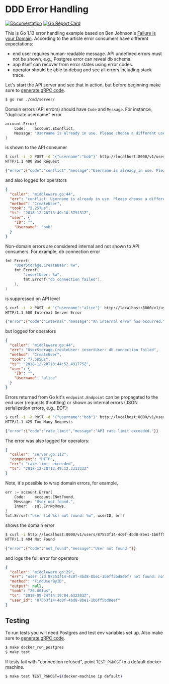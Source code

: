 # DDD Error Handling

[![Documentation](https://godoc.org/github.com/marselester/ddd-err?status.svg)](https://godoc.org/github.com/marselester/ddd-err)
[![Go Report Card](https://goreportcard.com/badge/github.com/marselester/ddd-err)](https://goreportcard.com/report/github.com/marselester/ddd-err)

This is Go 1.13 error handling example based on Ben Johnson's
[Failure is your Domain](https://middlemost.com/failure-is-your-domain/).
According to the article error consumers have different expectations:

- end user requires human-readable message. API undefined errors must not be
  shown, e.g., Postgres error can reveal db schema.
- app itself can recover from error states using error codes.
- operator should be able to debug and see all errors including stack trace.

Let's start the API server and see that in action,
but before beginning make sure to [generate gRPC code](docs/grpc.md).

```sh
$ go run ./cmd/server/
```

Domain errors (API errors) should have `Code` and `Message`. For instance, "duplicate username" error

```go
account.Error{
	Code:    account.EConflict,
	Message: "Username is already in use. Please choose a different username.",
}
```

is shown to the API consumer

```sh
$ curl -i -X POST -d '{"username":"bob"}' http://localhost:8000/v1/users
HTTP/1.1 400 Bad Request

{"error":{"code":"conflict","message":"Username is already in use. Please choose a different username."}}
```

and also logged for operators

```json
{
  "caller": "middleware.go:44",
  "err": "conflict: Username is already in use. Please choose a different username.",
  "method": "CreateUser",
  "took": "2.257µs",
  "ts": "2018-12-20T13:49:10.379131Z",
  "user": {
    "ID": "",
    "Username": "bob"
  }
}
```

Non-domain errors are considered internal and not shown to API consumers.
For example, db connection error

```go
fmt.Errorf(
	"UserStorage.CreateUser: %w",
	fmt.Errorf(
		"insertUser: %w",
		fmt.Errorf("db connection failed"),
	),
)
```

is suppressed on API level

```sh
$ curl -i -X POST -d '{"username":"alice"}' http://localhost:8000/v1/users
HTTP/1.1 500 Internal Server Error

{"error":{"code":"internal","message":"An internal error has occurred."}}
```

but logged for operators

```json
{
  "caller": "middleware.go:44",
  "err": "UserStorage.CreateUser: insertUser: db connection failed",
  "method": "CreateUser",
  "took": "7.585µs",
  "ts": "2018-12-20T13:44:52.491775Z",
  "user": {
    "ID": "",
    "Username": "alice"
  }
}
```

Errors returned from Go kit's `endpoint.Endpoint` can be propagated to the end user (requests throttling)
or shown as internal errors (JSON serialization errors, e.g., EOF):

```sh
$ curl -i -X POST -d '{"username":"bob"}' http://localhost:8000/v1/users
HTTP/1.1 429 Too Many Requests

{"error":{"code":"rate_limit","message":"API rate limit exceeded."}}
```

The error was also logged for operators:

```json
{
  "caller": "server.go:112",
  "component": "HTTP",
  "err": "rate limit exceeded",
  "ts": "2018-12-20T13:49:12.333333Z"
}
```

Note, it's possible to wrap domain errors, for example,

```go
err := account.Error{
	Code:    account.ENotFound,
	Message: "User not found.",
	Inner:   sql.ErrNoRows,
}
fmt.Errorf("user (id %s) not found: %w", userID, err)
```

shows the domain error

```sh
$ curl -i http://localhost:8000/v1/users/87553f14-4c0f-4bd8-8be1-1b6ff5bd8eef
HTTP/1.1 404 Not Found

{"error":{"code":"not_found","message":"User not found."}}
```

and logs the full error for operators

```json
{
  "caller": "middleware.go:29",
  "err": "user (id 87553f14-4c0f-4bd8-8be1-1b6ff5bd8eef) not found: not_found: User not found.: sql: no rows in result set",
  "method": "FindUserByID",
  "output": null,
  "took": "26.001µs",
  "ts": "2019-09-24T14:19:04.632203Z",
  "user_id": "87553f14-4c0f-4bd8-8be1-1b6ff5bd8eef"
}
```

## Testing

To run tests you will need Postgres and test env variables set up.
Also make sure to [generate gRPC code](docs/grpc.md).

```sh
$ make docker_run_postgres
$ make test
```

If tests fail with "connection refused", point `TEST_PGHOST` to a default docker machine.

```sh
$ make test TEST_PGHOST=$(docker-machine ip default)
```
